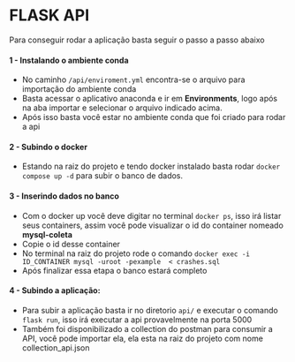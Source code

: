 # FLASK API

Para conseguir rodar a aplicação basta seguir o passo a passo abaixo

#### 1 - Instalando o ambiente conda

- No caminho `/api/enviroment.yml` encontra-se o arquivo para importação do ambiente conda 
- Basta acessar o aplicativo anaconda e ir em **Environments**, logo após na aba importar e selecionar o arquivo indicado acima.
- Após isso basta você estar no ambiente conda que foi criado para rodar a api

#### 2 - Subindo o docker

- Estando na raiz do projeto e tendo docker instalado basta rodar `docker compose up -d` para subir o banco de dados.

#### 3 - Inserindo dados no banco

- Com o docker up você deve digitar no terminal `docker ps`, isso irá listar seus containers, assim você pode visualizar o id do container nomeado **mysql-coleta**
- Copie o id desse container
- No terminal na raiz do projeto rode o comando `docker exec -i ID_CONTAINER mysql -uroot -pexample  < crashes.sql`
- Após finalizar essa etapa o banco estará completo

#### 4 - Subindo a aplicação:
- Para subir a aplicação basta ir no diretorio `api/` e executar o comando `flask run`, isso irá executar a api provavelmente na porta 5000
- Também foi disponibilizado a collection do postman para consumir a API, você pode importar ela, ela esta na raiz do projeto com nome collection_api.json
